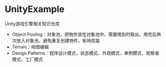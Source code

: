 # UnityExample
Unity游戏引擎相关知识仓库

- Object Pooling：对象池，把物件放在对象池中，需要用到时取出，用完后再次放入对象池，避免重复创建物件，影响性能
- Terrain：地图编辑
- Design Patterns：程序设计模式，状态模式、外观模式、单例模式、观察者模式、工厂模式
